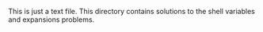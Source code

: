 This is just a text file. This directory contains solutions to the shell variables and expansions problems.
